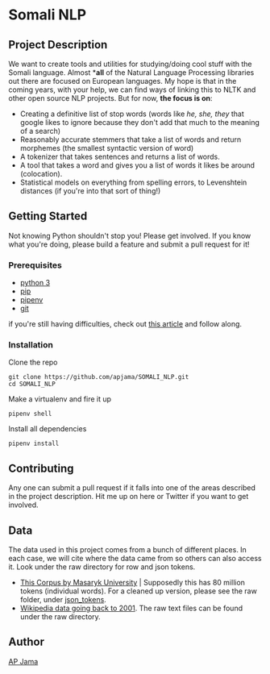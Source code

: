 # Somali NLP

## Project Description
We want to create tools and utilities for studying/doing cool stuff with the Somali language. Almost *****all**** of the Natural Language Processing libraries out there are focused on European languages. My hope is that in the coming years, with your help, we can find ways of linking this to NLTK and other open source NLP projects. But for now, ****the focus is on****:
* Creating a definitive list of stop words (words like *he, she, they* that google likes to ignore because they don't add that much to the meaning of a search)
* Reasonably accurate stemmers that take a list of words and return morphemes (the smallest syntactic version of word)
* A tokenizer that takes sentences and returns a list of words.
* A tool that takes a word and gives you a list of words it likes be around (colocation).
* Statistical models on everything from spelling errors, to Levenshtein distances (if you're into that sort of thing!)  
## Getting Started
Not knowing Python shouldn't stop you! Please get involved. If you know what you're doing, please build a feature and submit a pull request for it!
### Prerequisites
* [python 3](https://wiki.python.org/moin/BeginnersGuide/Download)
* [pip](https://pip.pypa.io/en/stable/installing/)
* [pipenv](https://pipenv.readthedocs.io/en/latest/)
* [git](https://git-scm.com/book/en/v2/Getting-Started-Installing-Git)

if you're still having difficulties, check out [this article](https://docs.python-guide.org/) and follow along.

### Installation

Clone the repo
```
git clone https://github.com/apjama/SOMALI_NLP.git
cd SOMALI_NLP
```  
Make a virtualenv and fire it up
```
pipenv shell
```  
Install all dependencies
```
pipenv install
```

## Contributing
Any one can submit a pull request if it falls into one of the areas described in the project description. Hit me up on here or Twitter if you want to get involved. 

## Data
The data used in this project comes from a bunch of different places. In each case, we will cite where the data came from so others can also access it. Look under the raw directory for row and json tokens. 

* [This Corpus by Masaryk University](http://habit-project.eu/wiki/SetOfEthiopianWebCorpora) | Supposedly this has 80 million tokens (individual words). For a cleaned up version, please see the raw folder, under [json_tokens](https://github.com/apjama/SOMALI_NLP/tree/master/raw/json_tokens).
* [Wikipedia data going back to 2001](https://github.com/apjama/SOMALI_NLP/tree/master/raw/raw_text%20-%20wikipedia). The raw text files can be found under the raw directory. 

## Author
[AP Jama](https://www.twitter.com/apjama)
